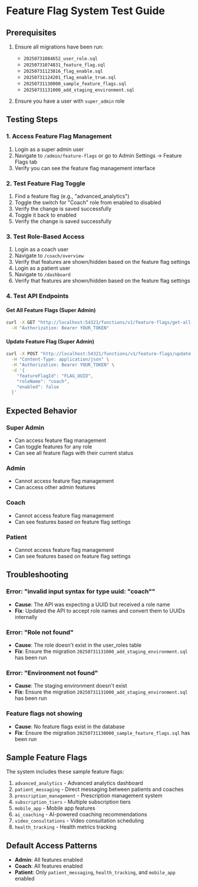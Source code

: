 # Feature Flag System Test Guide

## Prerequisites

1. Ensure all migrations have been run:
   - `20250731084652_user_role.sql`
   - `20250731074831_feature_flag.sql`
   - `20250731123816_flag_enable.sql`
   - `20250731124201_flag_enable_true.sql`
   - `20250731130000_sample_feature_flags.sql`
   - `20250731131000_add_staging_environment.sql`

2. Ensure you have a user with `super_admin` role

## Testing Steps

### 1. Access Feature Flag Management

1. Login as a super admin user
2. Navigate to `/admin/feature-flags` or go to Admin Settings → Feature Flags tab
3. Verify you can see the feature flag management interface

### 2. Test Feature Flag Toggle

1. Find a feature flag (e.g., "advanced_analytics")
2. Toggle the switch for "Coach" role from enabled to disabled
3. Verify the change is saved successfully
4. Toggle it back to enabled
5. Verify the change is saved successfully

### 3. Test Role-Based Access

1. Login as a coach user
2. Navigate to `/coach/overview`
3. Verify that features are shown/hidden based on the feature flag settings
4. Login as a patient user
5. Navigate to `/dashboard`
6. Verify that features are shown/hidden based on the feature flag settings

### 4. Test API Endpoints

#### Get All Feature Flags (Super Admin)
```bash
curl -X GET "http://localhost:54321/functions/v1/feature-flags/get-all-feature-flags?userRole=super_admin" \
  -H "Authorization: Bearer YOUR_TOKEN"
```

#### Update Feature Flag (Super Admin)
```bash
curl -X POST "http://localhost:54321/functions/v1/feature-flags/update-feature-flag?userRole=super_admin" \
  -H "Content-Type: application/json" \
  -H "Authorization: Bearer YOUR_TOKEN" \
  -d '{
    "featureFlagId": "FLAG_UUID",
    "roleName": "coach",
    "enabled": false
  }'
```

## Expected Behavior

### Super Admin
- Can access feature flag management
- Can toggle features for any role
- Can see all feature flags with their current status

### Admin
- Cannot access feature flag management
- Can access other admin features

### Coach
- Cannot access feature flag management
- Can see features based on feature flag settings

### Patient
- Cannot access feature flag management
- Can see features based on feature flag settings

## Troubleshooting

### Error: "invalid input syntax for type uuid: \"coach\""
- **Cause**: The API was expecting a UUID but received a role name
- **Fix**: Updated the API to accept role names and convert them to UUIDs internally

### Error: "Role not found"
- **Cause**: The role doesn't exist in the user_roles table
- **Fix**: Ensure the migration `20250731131000_add_staging_environment.sql` has been run

### Error: "Environment not found"
- **Cause**: The staging environment doesn't exist
- **Fix**: Ensure the migration `20250731131000_add_staging_environment.sql` has been run

### Feature flags not showing
- **Cause**: No feature flags exist in the database
- **Fix**: Ensure the migration `20250731130000_sample_feature_flags.sql` has been run

## Sample Feature Flags

The system includes these sample feature flags:

1. `advanced_analytics` - Advanced analytics dashboard
2. `patient_messaging` - Direct messaging between patients and coaches
3. `prescription_management` - Prescription management system
4. `subscription_tiers` - Multiple subscription tiers
5. `mobile_app` - Mobile app features
6. `ai_coaching` - AI-powered coaching recommendations
7. `video_consultations` - Video consultation scheduling
8. `health_tracking` - Health metrics tracking

## Default Access Patterns

- **Admin**: All features enabled
- **Coach**: All features enabled
- **Patient**: Only `patient_messaging`, `health_tracking`, and `mobile_app` enabled 